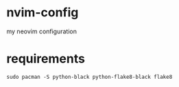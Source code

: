 # nvim-config
my neovim configuration

# requirements
``sudo pacman -S python-black python-flake8-black flake8``
